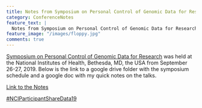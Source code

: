 ```yaml
---
title: Notes from Symposium on Personal Control of Genomic Data for Research
category: ConferenceNotes
feature_text: |
  Notes from Symposium on Personal Control of Genomic Data for Research
feature_image: "/images/floppy.jpg"
comments: true
---
```

[Symposium on Personal Control of Genomic Data for Research](https://datascience.cancer.gov/news-events/events/symposium-personal-control-genomic-data-research) was held at the National Institutes of Health, Bethesda, MD, the USA from September 26-27, 2019. Below is the link to a google drive folder with the symposium schedule and a google doc with my quick notes on the talks.

[Link to the Notes](http://bit.ly/notes_data_control)

[#NCIParticipantShareData19](https://twitter.com/search?q=%23NCIParticipantShareData19&src=typed_query)
